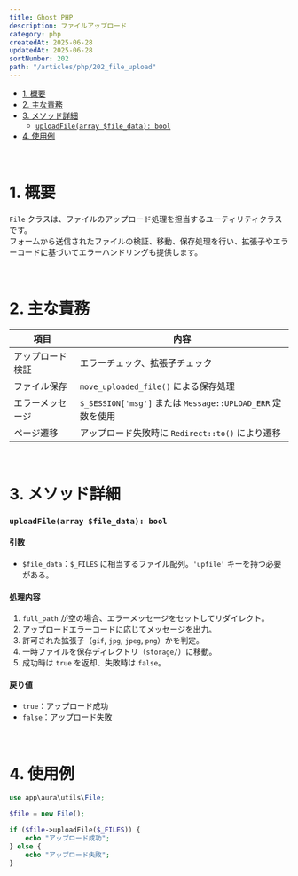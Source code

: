 ```yaml
---
title: Ghost PHP
description: ファイルアップロード
category: php
createdAt: 2025-06-28
updatedAt: 2025-06-28
sortNumber: 202
path: "/articles/php/202_file_upload"
---
```


<nuxt-content-wrapper>

- [1. 概要](#1-概要)
- [2. 主な責務](#2-主な責務)
- [3. メソッド詳細](#3-メソッド詳細)
    - [`uploadFile(array $file_data): bool`](#uploadfilearray-file_data-bool)
- [4. 使用例](#4-使用例)

<br>

# 1. 概要

`File` クラスは、ファイルのアップロード処理を担当するユーティリティクラスです。  
フォームから送信されたファイルの検証、移動、保存処理を行い、拡張子やエラーコードに基づいてエラーハンドリングも提供します。

<br>

# 2. 主な責務

| 項目             | 内容 |
|------------------|------|
| アップロード検証 | エラーチェック、拡張子チェック |
| ファイル保存     | `move_uploaded_file()` による保存処理 |
| エラーメッセージ | `$_SESSION['msg']` または `Message::UPLOAD_ERR` 定数を使用 |
| ページ遷移       | アップロード失敗時に `Redirect::to()` により遷移 |

<br>

# 3. メソッド詳細

### `uploadFile(array $file_data): bool`

#### 引数

- `$file_data`：`$_FILES` に相当するファイル配列。`'upfile'` キーを持つ必要がある。

#### 処理内容

1. `full_path` が空の場合、エラーメッセージをセットしてリダイレクト。
2. アップロードエラーコードに応じてメッセージを出力。
3. 許可された拡張子（`gif`, `jpg`, `jpeg`, `png`）かを判定。
4. 一時ファイルを保存ディレクトリ（`storage/`）に移動。
5. 成功時は `true` を返却、失敗時は `false`。

#### 戻り値

- `true`：アップロード成功
- `false`：アップロード失敗

<br>

# 4. 使用例

```php
use app\aura\utils\File;

$file = new File();

if ($file->uploadFile($_FILES)) {
    echo "アップロード成功";
} else {
    echo "アップロード失敗";
}
